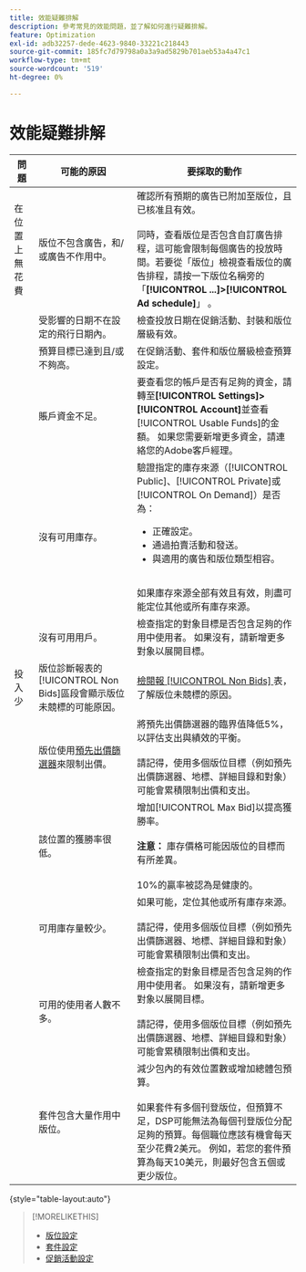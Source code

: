 ```yaml
---
title: 效能疑難排解
description: 參考常見的效能問題，並了解如何進行疑難排解。
feature: Optimization
exl-id: adb32257-dede-4623-9840-33221c218443
source-git-commit: 185fc7d79798a0a3a9ad5829b701aeb53a4a47c1
workflow-type: tm+mt
source-wordcount: '519'
ht-degree: 0%

---
```


# 效能疑難排解

| 問題 | 可能的原因 | 要採取的動作 |
| --- | --- | --- |
| 在位置上無花費 | 版位不包含廣告，和/或廣告不作用中。 | 確認所有預期的廣告已附加至版位，且已核准且有效。<br><br>同時，查看版位是否包含自訂廣告排程，這可能會限制每個廣告的投放時間。若要從「版位」檢視查看版位的廣告排程，請按一下版位名稱旁的「**[!UICONTROL ...]>[!UICONTROL Ad schedule]**」 。 |
|  | 受影響的日期不在設定的飛行日期內。 | 檢查投放日期在促銷活動、封裝和版位層級有&#x200B;效。 |
|  | 預算目標已達到且/或不夠高。 | 在促銷活動、套件和版位層級檢查預算設定。 |
|  | 賬戶資金不足。 | 要查看您的帳戶是否有足夠的資金，請轉至&#x200B;**[!UICONTROL Settings]>[!UICONTROL Account]**&#x200B;並查看[!UICONTROL Usable Funds]的金額。 如果您需要新增更多資金，請連絡您的Adobe客戶經理。 |
|  | 沒有可用庫存。 | 驗證指定的庫存來源（[!UICONTROL Public]、[!UICONTROL Private]或[!UICONTROL On Demand]）是否為：<ul><li>正確設定。</li><li>通過拍賣活動和發送。</li><li>與適用的廣告和版位類型相容。</li></ul><br>如果庫存來源全部有效且有效，則盡可能定位其他或所有庫存來源。 |
|  | 沒有可用用戶。 | 檢查指定的對象目標是否包含足夠的作用中使用者。 如果沒有，請新增更多對象以展開目標。 |
| 投入少 | 版位診斷報表的[!UICONTROL Non Bids]區段會顯示版位未競標的可能原因。 | [檢閱報 [!UICONTROL Non Bids] ](/help/dsp/campaign-management/reports/placement-diagnostics.md) 表，了解版位未競標的原因。   <!-- add link/edit text when file available: See the [in-depth guide to possible Non-Bid Reasons (NBR)](link) for more information. --> |
|  | 版位使用[預先出價篩選器](/help/dsp/campaign-management/placements/placement-settings.md)來限制出價。 | 將預先出價篩選器的臨界值降低5%，以評估支出與績效的平衡。 <!-- wording? and are users just supposed to manually monitor whether it makes a difference? --><br><br>請記得，使用多個版位目標（例如預先出價篩選器、地標、詳細目錄和對象）可能會累積限制出價和支出。 |
|  | 該位置的獲勝率很低。 | 增加[!UICONTROL Max Bid]以提高獲勝率。<br><br><b>注意：</b> 庫存價格可能因版位的目標而有所差異。<br><br>10%的贏率被認為是健康的。 |
|  | 可用庫存量較少。 | 如果可能，定位其他或所有庫存來源。<br><br>請記得，使用多個版位目標（例如預先出價篩選器、地標、詳細目錄和對象）可能會累積限制出價和支出。 |
|  | 可用的使用者人數不多。 | 檢查指定的對象目標是否包含足夠的作用中使用者。 如果沒有，請新增更多對象以展開目標。<br><br>請記得，使用多個版位目標（例如預先出價篩選器、地標、詳細目錄和對象）可能會累積限制出價和支出。 |
|  | 套件包含大量作用中版位。 | 減少包內的有效位置數或增加總體包預算。<br><br>如果套件有多個刊登版位，但預算不足，DSP可能無法為每個刊登版位分配足夠的預算。每個職位應該有機會每天至少花費2美元。 例如，若您的套件預算為每天10美元，則最好包含五個或更少版位。&#x200B; |

{style=&quot;table-layout:auto&quot;}

>[!MORELIKETHIS]
>
>* [版位設定](/help/dsp/campaign-management/placements/placement-settings.md)
>* [套件設定](/help/dsp/campaign-management/packages/package-settings.md)
>* [促銷活動設定](/help/dsp/campaign-management/campaigns/campaign-settings.md)

